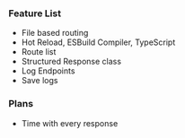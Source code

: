 ### Feature List

- File based routing
- Hot Reload, ESBuild Compiler, TypeScript
- Route list
- Structured Response class
- Log Endpoints
- Save logs

### Plans

- Time with every response
